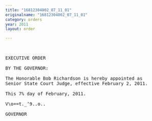 ```yaml
---
title: "16812304002_07_11_01"
originalname: "16812304002_07_11_01"
category: orders
year: 2011
layout: order

---
```

<pre>
 

EXECUTIVE ORDER

BY THE GOVERNOR:

The Honorable Bob Richardson is hereby appointed as
Senior State Court Judge, effective February 2, 2011.

This 7% day of February, 2011.

V\o==t._‘9..o..

GOVERNOR

</pre>
